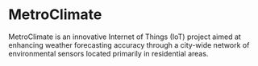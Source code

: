 # MetroClimate
MetroClimate is an innovative Internet of Things (IoT) project aimed at enhancing weather forecasting accuracy through a city-wide network of environmental sensors located primarily in residential areas.
